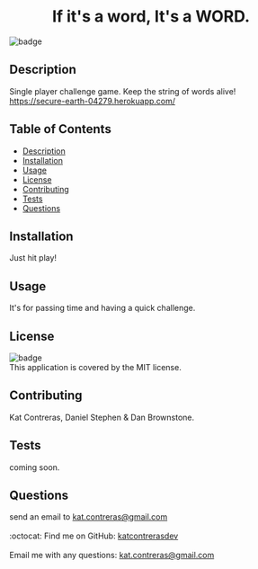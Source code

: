 
<h1 align="center">If it's a word, It's a WORD. </h1>

![badge](https://img.shields.io/badge/license-MIT-brightgreen)<br />
## Description
Single player challenge game. Keep the string of words alive! https://secure-earth-04279.herokuapp.com/
## Table of Contents
- [Description](#description)
- [Installation](#installation)
- [Usage](#usage)
- [License](#license)
- [Contributing](#contributing)
- [Tests](#tests)
- [Questions](#questions)
## Installation
Just hit play! 
## Usage
It's for passing time and having a quick challenge.
## License
![badge](https://img.shields.io/badge/license-MIT-brightgreen)
<br />
This application is covered by the MIT license. 
## Contributing
Kat Contreras, Daniel Stephen & Dan Brownstone.
## Tests
coming soon.
## Questions
send an email to kat.contreras@gmail.com<br />
<br />
:octocat: Find me on GitHub: [katcontrerasdev](https://github.com/katcontrerasdev)<br />
<br />
Email me with any questions: kat.contreras@gmail.com<br /><br />
